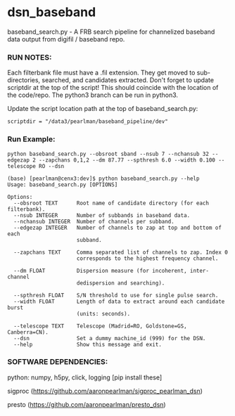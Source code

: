 # dsn_baseband

baseband_search.py - A FRB search pipeline for channelized baseband data output from digifil / baseband repo.


### RUN NOTES:

Each filterbank file must have a .fil extension. They get moved to sub-directories, searched, and candidates extracted.
Don't forget to update scriptdir at the top of the script! This should coincide with the location of the code/repo.
The python3 branch can be run in python3.

Update the script location path at the top of baseband_search.py:

```
scriptdir = "/data3/pearlman/baseband_pipeline/dev"
```

### Run Example:

```
python baseband_search.py --obsroot sband --nsub 7 --nchansub 32 --edgezap 2 --zapchans 0,1,2 --dm 87.77 --spthresh 6.0 --width 0.100 --telescope RO --dsn
```

```
(base) [pearlman@cenx3:dev]$ python baseband_search.py --help
Usage: baseband_search.py [OPTIONS]

Options:
  --obsroot TEXT      Root name of candidate directory (for each filterbank).
  --nsub INTEGER      Number of subbands in baseband data.
  --nchansub INTEGER  Number of channels per subband.
  --edgezap INTEGER   Number of channels to zap at top and bottom of each
                      subband.

  --zapchans TEXT     Comma separated list of channels to zap. Index 0
                      corresponds to the highest frequency channel.

  --dm FLOAT          Dispersion measure (for incoherent, inter-channel
                      dedispersion and searching).

  --spthresh FLOAT    S/N threshold to use for single pulse search.
  --width FLOAT       Length of data to extract around each candidate burst
                      (units: seconds).

  --telescope TEXT    Telescope (Madrid=RO, Goldstone=GS, Canberra=CN).
  --dsn               Set a dummy machine_id (999) for the DSN.
  --help              Show this message and exit.
```

### SOFTWARE DEPENDENCIES:

python: numpy, h5py, click, logging [pip install these]

sigproc (https://github.com/aaronpearlman/sigproc_pearlman_dsn)

presto (https://github.com/aaronpearlman/presto_dsn)

